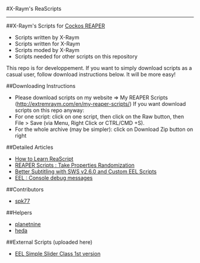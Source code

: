 #X-Raym's ReaScripts


----------


##X-Raym's Scripts for [Cockos REAPER](http://reaper.fm)
- Scripts written by X-Raym
- Scripts written for X-Raym
- Scripts moded by X-Raym
- Scripts needed for other scripts on this repository

This repo is for developpement. If you want to simply download scripts as a casual user, follow download instructions below. It will be more easy!

##Downloading Instructions
- Please download scripts on my website => My REAPER Scripts (http://extremraym.com/en/my-reaper-scripts/)
If you want download scripts on this repo anyway:
- For one script: click on one script, then click on the Raw button, then File > Save (via Menu, Right Click or CTRL/CMD +S).
- For the whole archive (may be simpler): click on Download Zip button on right

##Detailed Articles
 - [How to Learn ReaScript](http://extremraym.com/en/learn-reascript-reaper/)
 - [REAPER Scripts : Take Properties Randomization](http://extremraym.com/reaper-randomisation-takes/)
 - [Better Subtitling with SWS v2.6.0 and Custom EEL Scripts](http://extremraym.com/subtitling-sws-2-6-0-scripts/)
 - [EEL : Console debug messages](http://forum.cockos.com/showthread.php?t=153452)

##Contributors
- [spk77](http://forum.cockos.com/member.php?u=49553)

##Helpers
- [planetnine](http://forum.cockos.com/member.php?u=6549)
- [heda](https://github.com/hedacoder)

##External Scripts (uploaded here)
- [EEL Simple Slider Class 1st version](http://forum.cockos.com/showthread.php?p=1435963)
